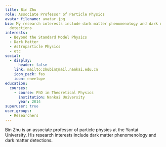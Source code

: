 ```yaml
---
title: Bin Zhu
role: Associate Professor of Particle Physics
avatar_filename: avatar.jpg
bio: My research interests include dark matter phenomenology and dark matter
  detections
interests:
  - Beyond the Standard Model Physics
  - Dark Matter
  - Astroparticle Physics
  - etc
social:
  - display:
      header: false
    link: mailto:zhubin@mail.nankai.edu.cn
    icon_pack: fas
    icon: envelope
education:
  courses:
    - course: PhD in Theoretical Physics
      institution: Nankai University
      year: 2014
superuser: true
user_groups:
  - Researchers
---
```

Bin Zhu is an associate professor of particle physics at the Yantai University. His research interests include dark matter phenomenology and dark matter detections.